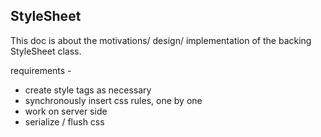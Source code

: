 StyleSheet
---

This doc is about the motivations/ design/ implementation of the backing StyleSheet class. 

requirements - 

- create style tags as necessary 
- synchronously insert css rules, one by one 
- work on server side 
- serialize / flush css 